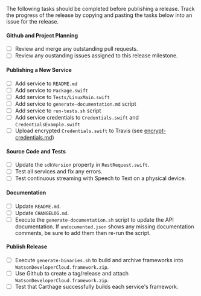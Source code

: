 The following tasks should be completed before publishing a release. Track the progress of the release by copying and pasting the tasks below into an issue for the release.

#### Github and Project Planning

- [ ] Review and merge any outstanding pull requests.
- [ ] Review any oustanding issues assigned to this release milestone.

#### Publishing a New Service

- [ ] Add service to `README.md`
- [ ] Add service to `Package.swift`
- [ ] Add service to `Tests/LinuxMain.swift`
- [ ] Add service to `generate-documentation.md` script
- [ ] Add service to `run-tests.sh` script
- [ ] Add service credentials to `Credentials.swift` and `CredentialsExample.swift`
- [ ] Upload encrypted `Credentials.swift` to Travis (see [encrypt-credentials.md](encrypt-credentials.md))

#### Source Code and Tests

- [ ] Update the `sdkVersion` property in `RestRequest.swift`.
- [ ] Test all services and fix any errors.
- [ ] Test continuous streaming with Speech to Text on a physical device.

#### Documentation

- [ ] Update `README.md`.
- [ ] Update `CHANGELOG.md`.
- [ ] Execute the `generate-documentation.sh` script to update the API documentation. If `undocumented.json` shows any missing documentation comments, be sure to add them then re-run the script.

#### Publish Release

- [ ] Execute `generate-binaries.sh` to build and archive frameworks into `WatsonDeveloperCloud.framework.zip`.
- [ ] Use Github to create a tag/release and attach `WatsonDeveloperCloud.framework.zip`.
- [ ] Test that Carthage successfully builds each service's framework.
